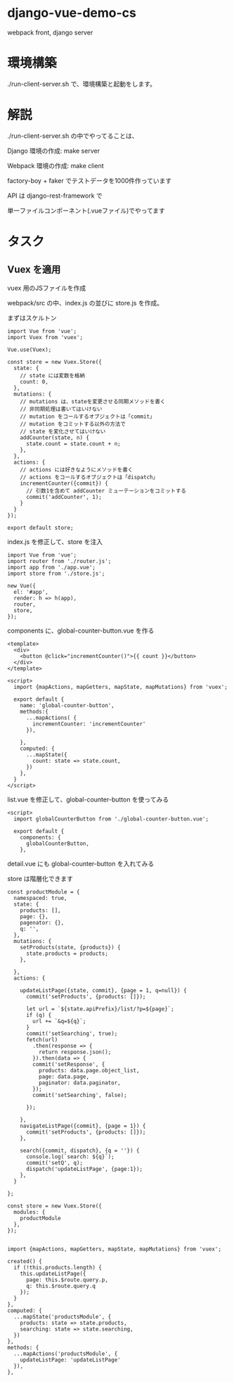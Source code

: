 # django-vue-demo-cs
webpack front, django server


# 環境構築

./run-client-server.sh で、環境構築と起動をします。




# 解説

./run-client-server.sh の中でやってることは、

Django 環境の作成: make server

Webpack 環境の作成: make client

factory-boy + faker でテストデータを1000件作っています

API は django-rest-framework で

単一ファイルコンポーネント(.vueファイル)でやってます

# タスク

## Vuex を適用

vuex 用のJSファイルを作成

webpack/src の中、index.js の並びに store.js を作成。

まずはスケルトン

    import Vue from 'vue';
    import Vuex from 'vuex';

    Vue.use(Vuex);

    const store = new Vuex.Store({
      state: {
        // state には変数を格納
        count: 0,
      },
      mutations: {
        // mutations は、stateを変更させる同期メソッドを書く
        // 非同期処理は書いてはいけない
        // mutation をコールするオブジェクトは「commit」
        // mutation をコミットする以外の方法で
        // state を変化させてはいけない
        addCounter(state, n) {
          state.count = state.count + n;
        },
      },
      actions: {
        // actions には好きなようにメソッドを書く
        // actions をコールするオブジェクトは「dispatch」
        incrementCounter({commit}) {
          // 引数1を含めて addCounter ミューテーションをコミットする
          commit('addCounter', 1);
        }
      }
    });

    export default store;

index.js を修正して、store を注入

    import Vue from 'vue';
    import router from './router.js';
    import app from './app.vue';
    import store from './store.js';

    new Vue({
      el: '#app',
      render: h => h(app),
      router,
      store,
    });



components に、global-counter-button.vue を作る

    <template>
      <div>
        <button @click="incrementCounter()">{{ count }}</button>
      </div>
    </template>

    <script>
      import {mapActions, mapGetters, mapState, mapMutations} from 'vuex';

      export default {
        name: 'global-counter-button',
        methods:{
          ...mapActions( {
            incrementCounter: 'incrementCounter'
          }),

        },
        computed: {
          ...mapState({
            count: state => state.count,
          })
        },
      }
    </script>

list.vue を修正して、global-counter-button を使ってみる

    <script>
      import globalCounterButton from './global-counter-button.vue';

      export default {
        components: {
          globalCounterButton,
        },

detail.vue にも global-counter-button を入れてみる


store は階層化できます


    const productModule = {
      namespaced: true,
      state: {
        products: [],
        page: {},
        pagenator: {},
        q: '',
      },
      mutations: {
        setProducts(state, {products}) {
          state.products = products;
        },

      },
      actions: {

        updateListPage({state, commit}, {page = 1, q=null}) {
          commit('setProducts', {products: []});

          let url = `${state.apiPrefix}/list/?p=${page}`;
          if (q) {
            url += `&q=${q}`;
          }
          commit('setSearching', true);
          fetch(url)
            .then(response => {
              return response.json();
            }).then(data => {
            commit('setResponse', {
              products: data.page.object_list,
              page: data.page,
              paginator: data.paginator,
            });
            commit('setSearching', false);

          });

        },
        navigateListPage({commit}, {page = 1}) {
          commit('setProducts', {products: []});
        },

        search({commit, dispatch}, {q = ''}) {
          console.log(`search: ${q}`);
          commit('setQ', q);
          dispatch('updateListPage', {page:1});
        },
      }

    };

    const store = new Vuex.Store({
      modules: {
        productModule
      },
    });


    import {mapActions, mapGetters, mapState, mapMutations} from 'vuex';

    created() {
      if (!this.products.length) {
        this.updateListPage({
          page: this.$route.query.p,
          q: this.$route.query.q
        });
      }
    },
    computed: {
      ...mapState('productsModule', {
        products: state => state.products,
        searching: state => state.searching,
      })
    },
    methods: {
      ...mapActions('productsModule', {
        updateListPage: 'updateListPage'
      }),
    },


